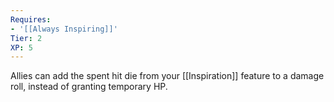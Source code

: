 ```yaml
---
Requires:
- '[[Always Inspiring]]'
Tier: 2
XP: 5
---
```


Allies can add the spent hit die from your [[Inspiration]] feature to a damage roll, instead of granting temporary HP.